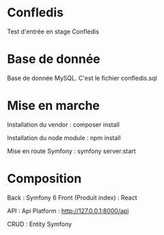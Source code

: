 # Confledis
Test d'entrée en stage Confledis

# Base de donnée
Base de donnée MySQL.
C'est le fichier confledis.sql

# Mise en marche

Installation du vendor : composer install

Installation du node module : npm install

Mise en route Symfony : symfony server:start

# Composition

Back : Symfony 6
Front (Produit index) : React

API : Api Platform : http://127.0.0.1:8000/api

CRUD : Entity Symfony